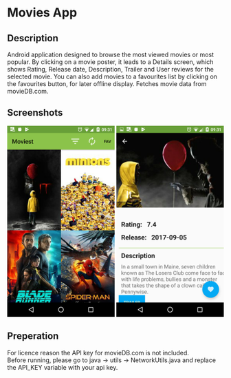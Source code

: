 # Movies App

## Description
Android application designed to browse the most viewed movies or most popular. By clicking on a movie poster,
it leads to a Details screen, which shows Rating, Release date, Description, Trailer and User reviews for
the selected movie. You can also add movies to a favourites list by clicking on the favourites button,
for later offline display. Fetches movie data from movieDB.com.  
## Screenshots
<img src="images/menu.png" height="444" width="250"> <img src="images/details1.png" height="444" width="250">
## Preperation
For licence reason the API key for movieDB.com is not included.  
Before running, please go to java -> utils -> NetworkUtils.java and replace the API_KEY variable with your api key.

